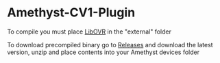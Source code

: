 # Amethyst-CV1-Plugin

To compile you must place [LibOVR](https://developer.oculus.com/downloads/package/oculus-sdk-for-windows) in the "external" folder

To download precompiled binary go to [Releases](https://github.com/DeltaNeverUsed/Amethyst-CV1-Plugin/releases/latest) and download the latest version,
unzip and place contents into your Amethyst devices folder
